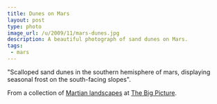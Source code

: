 ```yaml
---
title: Dunes on Mars
layout: post
type: photo
image_url: /u/2009/11/mars-dunes.jpg
description: A beautiful photograph of sand dunes on Mars.
tags:
 - mars
---
```

"Scalloped sand dunes in the southern hemisphere of mars, displaying seasonal frost on the south-facing slopes".

From a collection of [Martian landscapes][1] at [The Big Picture][2].

[1]:http://www.boston.com/bigpicture/2009/11/martian_landscapes.html "They're all stunning."
[2]:http://www.boston.com/bigpicture/ "The Boston Globe's photocentric weblog."